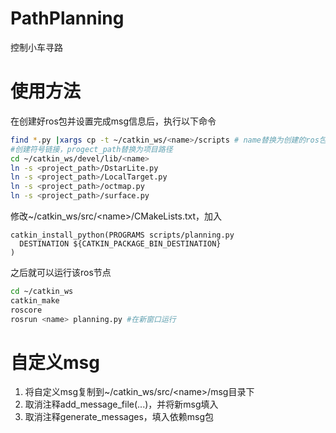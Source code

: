 # PathPlanning
控制小车寻路


# 使用方法
在创建好ros包并设置完成msg信息后，执行以下命令
```bash
find *.py |xargs cp -t ~/catkin_ws/<name>/scripts # name替换为创建的ros包的名称，如果不存在scripts目录，则创建该目录
#创建符号链接，progect_path替换为项目路径
cd ~/catkin_ws/devel/lib/<name>
ln -s <project_path>/DstarLite.py
ln -s <project_path>/LocalTarget.py
ln -s <project_path>/octmap.py
ln -s <project_path>/surface.py
```
修改~/catkin_ws/src/\<name\>/CMakeLists.txt，加入
```
catkin_install_python(PROGRAMS scripts/planning.py
  DESTINATION ${CATKIN_PACKAGE_BIN_DESTINATION}
)
```
之后就可以运行该ros节点
```bash
cd ~/catkin_ws
catkin_make
roscore
rosrun <name> planning.py #在新窗口运行
```

# 自定义msg

1. 将自定义msg复制到~/catkin_ws/src/\<name\>/msg目录下
2. 取消注释add_message_file(...)，并将新msg填入
3. 取消注释generate_messages，填入依赖msg包

